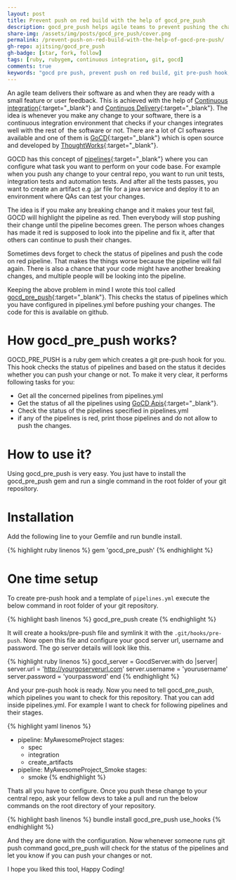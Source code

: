 ```yaml
---
layout: post
title: Prevent push on red build with the help of gocd_pre_push
description: gocd_pre_push helps agile teams to prevent pushing the changes in the central repo when the build is red by checking the status of concerned pipelines.
share-img: /assets/img/posts/gocd_pre_push/cover.png
permalink: /prevent-push-on-red-build-with-the-help-of-gocd-pre-push/
gh-repo: ajitsing/gocd_pre_push
gh-badge: [star, fork, follow]
tags: [ruby, rubygem, continuous integration, git, gocd]
comments: true
keywords: "gocd pre push, prevent push on red build, git pre-push hook, continuous integration, gocd pipelines, ruby gem, gocd api, agile development, ci cd, gocd tutorial, git automation"
---
```


An agile team delivers their software as and when they are ready with a small feature or user feedback. This is achieved with the help of [Continuous integration](https://www.thoughtworks.com/continuous-integration){:target="_blank"} and [Continuos Delivery](https://www.thoughtworks.com/continuous-delivery){:target="_blank"}. The idea is whenever you make any change to your software, there is a continuous integration environment that checks if your changes integrates well with the rest of  the software or not. There are a lot of CI softwares available and one of them is [GoCD](https://www.go.cd/){:target="_blank"} which is open source and developed by [ThoughtWorks](https://www.thoughtworks.com/){:target="_blank"}.

GOCD has this concept of [pipelines](https://docs.go.cd/current/navigation/pipelines_dashboard_page.html){:target="_blank"} where you can configure what task you want to perform on your code base. For example when you push any change to your central repo, you want to run unit tests, integration tests and automation tests. And after all the tests passes, you want to create an artifact e.g .jar file for a java service and deploy it to an environment where QAs can test your changes.

The idea is if you make any breaking change and it makes your test fail, GOCD will highlight the pipeline as red. Then everybody will stop pushing their change until the pipeline becomes green. The person whoes changes has made it red is supposed to look into the pipeline and fix it, after that others can continue to push their changes.

Sometimes devs forget to check the status of pipelines and push the code on red pipeline. That makes the things worse because the pipeline will fail again. There is also a chance that your code might have another breaking changes, and multiple people will be looking into the pipeline.

Keeping the above problem in mind I wrote this tool called [gocd_pre_push](https://github.com/ajitsing/gocd_pre_push){:target="_blank"}. This checks the status of pipelines which you have configured in pipelines.yml before pushing your changes. The code for this is available on github.

# How gocd_pre_push works?

GOCD_PRE_PUSH is a ruby gem which creates a git pre-push hook for you. This hook checks the status of pipelines and based on the status it decides whether you can push your change or not. To make it very clear, it performs following tasks for you:

* Get all the concerned pipelines from pipelines.yml
* Get the status of all the pipelines using [GoCD Apis](https://api.go.cd/current/){:target="_blank"}.
* Check the status of the pipelines specified in pipelines.yml
* if any of the pipelines is red, print those pipelines and do not allow to push the changes.

# How to use it?

Using gocd_pre_push is very easy. You just have to install the gocd_pre_push gem and run a single command in the root folder of your git repository.

# Installation

Add the following line to your Gemfile and run bundle install.

{% highlight ruby linenos %}
gem 'gocd_pre_push'
{% endhighlight %}
<br>

# One time setup

To create pre-push hook and a template of ```pipelines.yml``` execute the below command in root folder of your git repository.

{% highlight bash linenos %}
gocd_pre_push create
{% endhighlight %}

It will create a hooks/pre-push file and symlink it with the ```.git/hooks/pre-push```. Now open this file and configure your gocd server url, username and password. The go server details will look like this.

{% highlight ruby linenos %}
gocd_server = GocdServer.with do |server|
  server.url      = 'http://yourgoserverurl.com'
  server.username = 'yourusername'
  server.password = 'yourpassword'
end
{% endhighlight %}

And your pre-push hook is ready. Now you need to tell gocd_pre_push, which pipelines you want to check for this repository. That you can add inside pipelines.yml. For example I want to check for following pipelines and their stages.

{% highlight yaml linenos %}
- pipeline: MyAwesomeProject
  stages:
    - spec
    - integration
    - create_artifacts
- pipeline: MyAwesomeProject_Smoke
  stages:
    - smoke
{% endhighlight %}

Thats all you have to configure. Once you push these change to your central repo, ask your fellow devs to take a pull and run the below commands on the root directory of your repository.

{% highlight bash linenos %}
bundle install
gocd_pre_push use_hooks
{% endhighlight %}

And they are done with the configuration. Now whenever someone runs git push command gocd_pre_push will check for the status of the pipelines and let you know if you can push your changes or not.

I hope you liked this tool, Happy Coding!
